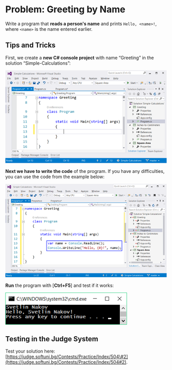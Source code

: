 # Problem: Greeting by Name

Write a program that **reads a person's name** and prints `Hello, <name>!`, where `<name>` is the name entered earlier.

## Tips and Tricks

First, we create a **new C\# console project** with name “Greeting” in the solution “Simple-Calculations”:

![](/assets/chapter-2-images/03.Greeting-by-name-01.png)

**Next we have to write the code** of the program. If you have any difficulties, you can use the code from the example below:

![](/assets/chapter-2-images/03.Greeting-by-name-02.png)

**Run** the program with \[**Ctrl+F5**\] and test if it works:

![](/assets/chapter-2-images/03.Greeting-by-name-03.png)

## Testing in the Judge System

Test your solution here:  [https://judge.softuni.bg/Contests/Practice/Index/504\#2](https://judge.softuni.bg/Contests/Practice/Index/504#2).

